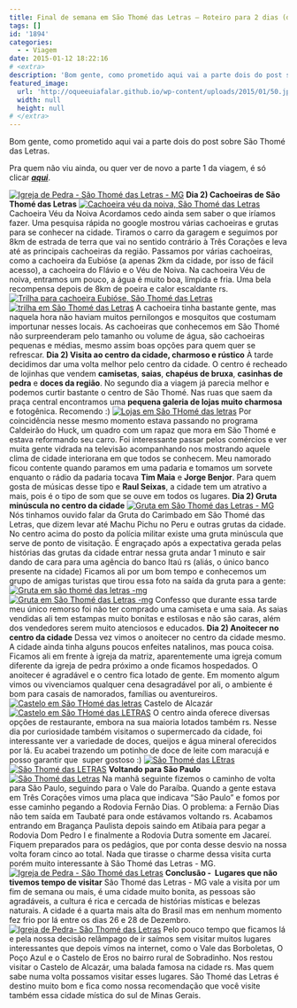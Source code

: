 ```yaml
---
title: Final de semana em São Thomé das Letras – Roteiro para 2 dias (dia 2)
tags: []
id: '1894'
categories:
  - - Viagem
date: 2015-01-12 18:22:16
# <extra>
description: 'Bom gente, como prometido aqui vai a parte dois do post sobre São Thomé das Letras. Pra quem não viu ainda, ou quer ver de novo a parte 1 da viagem, é só clicar aqui. Dia 2) Cachoeiras de São Thomé das Letras Acordamos cedo ainda sem saber o que iríamos fazer. Uma pesquisa rápida no google mostrou várias cachoeiras e grutas para se conhecer na cidade. Tiramos o carro da garagem e seguimos por 8km de estrada de terra que vai no sentido contrário à Três Corações e leva até as principais cachoeiras da região. Passamos por várias cachoeiras, como a cachoeira da Eubióse (a apenas 2km da cidade, por isso de fácil acesso), a cachoeira do Flávio e o Véu de Noiva. Na cachoeira Véu de noiva, entramos um pouco, a água é muito boa, límpida e fria. &hellip;'
featured_image: 
  url: 'http://oqueeuiafalar.github.io/wp-content/uploads/2015/01/50.jpg'
  width: null
  height: null
# </extra>
---
```


Bom gente, como prometido aqui vai a parte dois do post sobre São Thomé das Letras.

Pra quem não viu ainda, ou quer ver de novo a parte 1 da viagem, é só clicar [**_aqui_**](http://natalia.blog.br/2015/01/05/final-de-semana-em-sao-thome-das-letras-roteiro-para-2-dias-dia-1/ "aqui").

[![Igreja de Pedra - São Thomé das Letras - MG](/wp-content/uploads/2015/01/50.jpg)](/wp-content/uploads/2015/01/50.jpg) **Dia 2) Cachoeiras de São Thomé das Letras** [![Cachoeira véu da noiva, São Thomé das Letras](/wp-content/uploads/2015/01/60.jpg)](/wp-content/uploads/2015/01/60.jpg) Cachoeira Véu da Noiva Acordamos cedo ainda sem saber o que iríamos fazer. Uma pesquisa rápida no google mostrou várias cachoeiras e grutas para se conhecer na cidade. Tiramos o carro da garagem e seguimos por 8km de estrada de terra que vai no sentido contrário à Três Corações e leva até as principais cachoeiras da região. Passamos por várias cachoeiras, como a cachoeira da Eubióse (a apenas 2km da cidade, por isso de fácil acesso), a cachoeira do Flávio e o Véu de Noiva. Na cachoeira Véu de noiva, entramos um pouco, a água é muito boa, límpida e fria. Uma bela recompensa depois de 8km de poeira e calor escaldante rs. [![Trilha para cachoeira Eubióse, São Thomé das Letras](/wp-content/uploads/2015/01/53.jpg)](/wp-content/uploads/2015/01/53.jpg)[![trilha em São Thomé das Letras](/wp-content/uploads/2015/01/55.jpg)](/wp-content/uploads/2015/01/55.jpg) A cachoeira tinha bastante gente, mas naquela hora não haviam muitos pernilongos e mosquitos que costumam importunar nesses locais. As cachoeiras que conhecemos em São Thomé não surpreenderam pelo tamanho ou volume de água, são cachoeiras pequenas e médias, mesmo assim boas opções para quem quer se refrescar. ****Dia 2) Visita ao centro da cidade, charmoso e rústico**** À tarde decidimos dar uma volta melhor pelo centro da cidade. O centro é recheado de lojinhas que vendem **camisetas**, **saias**, **chapéus de bruxa**, **casinhas de pedra** e **doces da região**. No segundo dia a viagem já parecia melhor e podemos curtir bastante o centro de São Thomé. Nas ruas que saem da praça central encontramos uma **pequena galeria de lojas muito charmosa** e fotogênica. Recomendo :) [![Lojas em São THomé das letras](/wp-content/uploads/2015/01/66.jpg)](/wp-content/uploads/2015/01/66.jpg) Por coincidência nesse mesmo momento estava passando no programa Caldeirão do Huck, um quadro com um rapaz que mora em São Thomé e estava reformando seu carro. Foi interessante passar pelos comércios e ver muita gente vidrada na televisão acompanhando nos mostrando aquele clima de cidade interiorana em que todos se conhecem. Meu namorado ficou contente quando paramos em uma padaria e tomamos um sorvete enquanto o rádio da padaria tocava **Tim Maia** e **Jorge Benjor**. Para quem gosta de músicas desse tipo e **Raul Seixas**, a cidade tem um atrativo a mais, pois é o tipo de som que se ouve em todos os lugares. ****Dia 2) Gruta minúscula no centro da cidade**** [![Gruta em São Thomé das Letras - MG](/wp-content/uploads/2015/01/75.jpg)](/wp-content/uploads/2015/01/75.jpg) Nós tinhamos ouvido falar da Gruta do Carimbado em São Thomé das Letras, que dizem levar até Machu Pichu no Peru e outras grutas da cidade. No centro acima do posto da polícia militar existe uma gruta minúscula que serve de ponto de visitação. É engraçado após a expectativa gerada pelas histórias das grutas da cidade entrar nessa gruta andar 1 minuto e sair dando de cara para uma agência do banco Itaú rs (aliás, o único banco presente na cidade) Ficamos ali por um bom tempo e conhecemos um grupo de amigas turistas que tirou essa foto na saída da gruta para a gente: [![Gruta em são thomé das letras -mg](/wp-content/uploads/2015/01/73.jpg)](/wp-content/uploads/2015/01/73.jpg)[![Gruta em São Thomé das Letras -mg](/wp-content/uploads/2015/01/74.jpg)](/wp-content/uploads/2015/01/74.jpg) Confesso que durante essa tarde meu único remorso foi não ter comprado uma camiseta e uma saia. As saias vendidas ali tem estampas muito bonitas e estilosas e não são caras, além dos vendedores serem muito atenciosos e educados. ****Dia 2) Anoitecer no centro da cidade**** Dessa vez vimos o anoitecer no centro da cidade mesmo. A cidade ainda tinha alguns poucos enfeites natalinos, mas pouca coisa. Ficamos ali em frente à igreja da matriz, aparentemente uma igreja comum diferente da igreja de pedra próximo a onde ficamos hospedados. O anoitecer é agradável e o centro fica lotado de gente. Em momento algum vimos ou vivenciamos qualquer cena desagradável por ali, o ambiente é bom para casais de namorados, famílias ou aventureiros. [![Castelo em São THomé das letras](/wp-content/uploads/2015/01/69.jpg)](/wp-content/uploads/2015/01/69.jpg) Castelo de Alcazár [![Castelo em São THomé das LETRAS ](/wp-content/uploads/2015/01/68.jpg)](/wp-content/uploads/2015/01/68.jpg) O centro ainda oferece diversas opções de restaurante, embora na sua maioria lotados também rs. Nesse dia por curiosidade também visitamos o supermercado da cidade, foi interessante ver a variedade de doces, queijos e água mineral oferecidos por lá. Eu acabei trazendo um potinho de doce de leite com maracujá e posso garantir que  super gostoso :) [![São Thomé das LEtras](/wp-content/uploads/2015/01/76.jpg)](/wp-content/uploads/2015/01/76.jpg) [![São Thomé das LETRAS](/wp-content/uploads/2015/01/77.jpg)](/wp-content/uploads/2015/01/77.jpg) **Voltando para São Paulo** [![São Thomé das Letras](/wp-content/uploads/2015/01/49.jpg)](/wp-content/uploads/2015/01/49.jpg) Na manhã seguinte fizemos o caminho de volta para São Paulo, seguindo para o Vale do Paraíba. Quando a gente estava em Três Corações vimos uma placa que indicava “São Paulo” e fomos por esse caminho pegando a Rodovia Fernão Dias. O problema: a Fernão Dias não tem saída em Taubaté para onde estávamos voltando rs. Acabamos entrando em Bragança Paulista depois saindo em Atibaia para pegar a Rodovia Dom Pedro I e finalmente a Rodovia Dutra somente em Jacareí. Fiquem preparados para os pedágios, que por conta desse desvio na nossa volta foram cinco ao total. Nada que tirasse o charme dessa visita curta porém muito interessante à São Thomé das Letras - MG. [![Igreja de Pedra - São Thomé das Letras](/wp-content/uploads/2015/01/46.jpg)](/wp-content/uploads/2015/01/46.jpg) **Conclusão -  Lugares que não tivemos tempo de visitar** São Thomé das Letras - MG vale a visita por um fim de semana ou mais, é uma cidade muito bonita, as pessoas são agradáveis, a cultura é rica e cercada de histórias místicas e belezas naturais. A cidade é a quarta mais alta do Brasil mas em nenhum momento fez frio por lá entre os dias 26 e 28 de Dezembro.[![Igreja de Pedra- São Thomé das Letras](/wp-content/uploads/2015/01/45.jpg)](/wp-content/uploads/2015/01/45.jpg) Pelo pouco tempo que ficamos lá e pela nossa decisão relâmpago de ir saímos sem visitar muitos lugares interessantes que depois vímos na internet, como o Vale das Borboletas, O Poço Azul e o Castelo de Eros no bairro rural de Sobradinho. Nos restou visitar o Castelo de Alcazár, uma balada famosa na cidade rs. Mas quem sabe numa volta possamos visitar esses lugares. São Thomé das Letras é destino muito bom e fica como nossa recomendação que você visite também essa cidade mística do sul de Minas Gerais.
